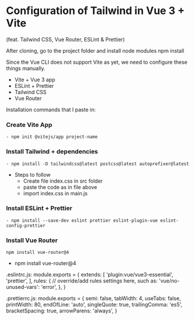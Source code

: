 # Configuration of Tailwind in Vue 3 + Vite

(feat. Tailwind CSS, Vue Router, ESLint & Prettier)

After cloning, go to the project folder and install node modules npm install

Since the Vue CLI does not support Vite as yet, we need to configure these things manually.

- Vite + Vue 3 app
- ESLint + Prettier
- Tailwind CSS
- Vue Router

Installation commands that I paste in:

### Create Vite App

```
- npm init @vitejs/app project-name
```

### Install Tailwind + dependencies

```
- npm install -D tailwindcss@latest postcss@latest autoprefixer@latest

```

- Steps to follow
  - Create file index.css in src folder
  - paste the code as in file above
  - import index.css in main.js

### Install ESLint + Prettier

```
- npm install --save-dev eslint prettier eslint-plugin-vue eslint-config-prettier
```

### Install Vue Router

```
npm install vue-router@4
```

- npm install vue-router@4

.eslintrc.js:
module.exports = {
extends: [
'plugin:vue/vue3-essential',
'prettier',
],
rules: {
// override/add rules settings here, such as:
'vue/no-unused-vars': 'error',
},
}

.prettierrc.js:
module.exports = {
semi: false,
tabWidth: 4,
useTabs: false,
printWidth: 80,
endOfLine: 'auto',
singleQuote: true,
trailingComma: 'es5',
bracketSpacing: true,
arrowParens: 'always',
}
